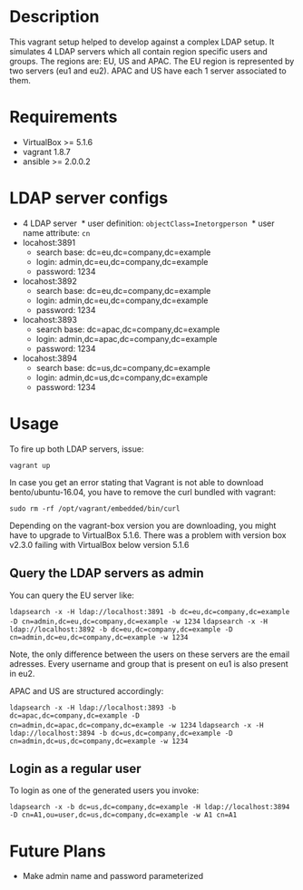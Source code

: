 # Description

This vagrant setup helped to develop against a complex LDAP setup. It simulates 4 LDAP servers which all contain region specific users and groups.
The regions are: EU, US and APAC. The EU region is represented by two servers (eu1 and eu2). APAC and US have each 1 server associated to them.

# Requirements

* VirtualBox >= 5.1.6
* vagrant 1.8.7
* ansible >= 2.0.0.2

# LDAP server configs

* 4 LDAP server
  * user definition: ```objectClass=Inetorgperson```
  * user name attribute: ```cn```
* locahost:3891
  * search base: dc=eu,dc=company,dc=example
  * login: admin,dc=eu,dc=company,dc=example
  * password: 1234
* locahost:3892
  * search base: dc=eu,dc=company,dc=example
  * login: admin,dc=eu,dc=company,dc=example
  * password: 1234
* locahost:3893
  * search base: dc=apac,dc=company,dc=example
  * login: admin,dc=apac,dc=company,dc=example
  * password: 1234
* locahost:3894
  * search base: dc=us,dc=company,dc=example
  * login: admin,dc=us,dc=company,dc=example
  * password: 1234


# Usage

To fire up both LDAP servers, issue:

`vagrant up`

In case you get an error stating that Vagrant is not able to download bento/ubuntu-16.04, you have to remove the curl bundled with vagrant:

`sudo rm -rf /opt/vagrant/embedded/bin/curl`

Depending on the vagrant-box version you are downloading, you might have to upgrade to VirtualBox 5.1.6. There was a problem with version box v2.3.0 failing with VirtualBox below version 5.1.6

## Query the LDAP servers as admin

You can query the EU server like:

`ldapsearch -x -H ldap://localhost:3891 -b dc=eu,dc=company,dc=example -D cn=admin,dc=eu,dc=company,dc=example -w 1234`
`ldapsearch -x -H ldap://localhost:3892 -b dc=eu,dc=company,dc=example -D cn=admin,dc=eu,dc=company,dc=example -w 1234`

Note, the only difference between the users on these servers are the email adresses. Every username and group that is present on eu1 is also present in eu2.

APAC and US are structured accordingly:

`ldapsearch -x -H ldap://localhost:3893 -b dc=apac,dc=company,dc=example -D cn=admin,dc=apac,dc=company,dc=example -w 1234`
`ldapsearch -x -H ldap://localhost:3894 -b dc=us,dc=company,dc=example -D cn=admin,dc=us,dc=company,dc=example -w 1234`

## Login as a regular user

To login as one of the generated users you invoke:

`ldapsearch -x -b dc=us,dc=company,dc=example -H ldap://localhost:3894 -D cn=A1,ou=user,dc=us,dc=company,dc=example -w A1 cn=A1`

# Future Plans

* Make admin name and password parameterized

